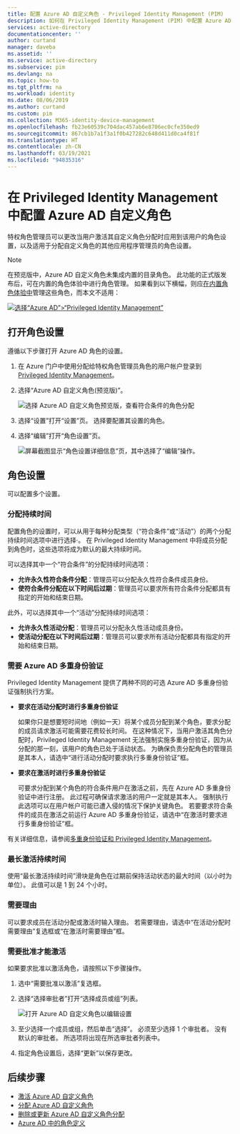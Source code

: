 ```yaml
---
title: 配置 Azure AD 自定义角色 - Privileged Identity Management (PIM)
description: 如何在 Privileged Identity Management (PIM) 中配置 Azure AD 自定义角色
services: active-directory
documentationcenter: ''
author: curtand
manager: daveba
ms.assetid: ''
ms.service: active-directory
ms.subservice: pim
ms.devlang: na
ms.topic: how-to
ms.tgt_pltfrm: na
ms.workload: identity
ms.date: 08/06/2019
ms.author: curtand
ms.custom: pim
ms.collection: M365-identity-device-management
ms.openlocfilehash: fb23e60539c704dac457ab6e8706ec0cfe350ed9
ms.sourcegitcommit: 867cb1b7a1f3a1f0b427282c648d411d0ca4f81f
ms.translationtype: HT
ms.contentlocale: zh-CN
ms.lasthandoff: 03/19/2021
ms.locfileid: "94835316"
---
```

# <a name="configure-azure-ad-custom-roles-in-privileged-identity-management"></a>在 Privileged Identity Management 中配置 Azure AD 自定义角色

特权角色管理员可以更改当用户激活其自定义角色分配时应用到该用户的角色设置，以及适用于分配自定义角色的其他应用程序管理员的角色设置。

> [!NOTE]
> 在预览版中，Azure AD 自定义角色未集成内置的目录角色。 此功能的正式版发布后，可在内置的角色体验中进行角色管理。 如果看到以下横幅，则应[在内置角色体验中](pim-how-to-activate-role.md)管理这些角色，而本文不适用：
>
> [![选择“Azure AD”>“Privileged Identity Management”](media/pim-how-to-add-role-to-user/pim-new-version.png)](media/pim-how-to-add-role-to-user/pim-new-version.png#lightbox)

## <a name="open-role-settings"></a>打开角色设置

遵循以下步骤打开 Azure AD 角色的设置。

1. 在 Azure 门户中使用分配给特权角色管理员角色的用户帐户登录到 [Privileged Identity Management](https://portal.azure.com/?Microsoft_AAD_IAM_enableCustomRoleManagement=true&Microsoft_AAD_IAM_enableCustomRoleAssignment=true&feature.rbacv2roles=true&feature.rbacv2=true&Microsoft_AAD_RegisteredApps=demo#blade/Microsoft_Azure_PIMCommon/CommonMenuBlade/quickStart)。
1. 选择“Azure AD 自定义角色(预览版)”。

    ![选择 Azure AD 自定义角色预览版，查看符合条件的角色分配](./media/azure-ad-custom-roles-configure/settings-list.png)

1. 选择“设置”打开“设置”页。 选择要配置其设置的角色。
1. 选择“编辑”打开“角色设置”页。

    ![屏幕截图显示“角色设置详细信息”页，其中选择了“编辑”操作。](./media/azure-ad-custom-roles-configure/edit-settings.png)

## <a name="role-settings"></a>角色设置

可以配置多个设置。

### <a name="assignment-duration"></a>分配持续时间

配置角色的设置时，可以从用于每种分配类型（“符合条件”或“活动”）的两个分配持续时间选项中进行选择·。 在 Privileged Identity Management 中将成员分配到角色时，这些选项将成为默认的最大持续时间。

可以选择其中一个“符合条件”的分配持续时间选项：

- **允许永久性符合条件分配**：管理员可以分配永久性符合条件成员身份。
- **使符合条件分配在以下时间后过期**：管理员可以要求所有符合条件分配都具有指定的开始和结束日期。

此外，可以选择其中一个“活动”分配持续时间选项：

- **允许永久性活动分配**：管理员可以分配永久性活动成员身份。
- **使活动分配在以下时间后过期**：管理员可以要求所有活动分配都具有指定的开始和结束日期。

### <a name="require-azure-ad-multi-factor-authentication"></a>需要 Azure AD 多重身份验证

Privileged Identity Management 提供了两种不同的可选 Azure AD 多重身份验证强制执行方案。

- **要求在活动分配时进行多重身份验证**

  如果你只是想要短时间地（例如一天）将某个成员分配到某个角色，要求分配的成员请求激活可能需要花费较长时间。 在这种情况下，当用户激活其角色分配时，Privileged Identity Management 无法强制实施多重身份验证，因为从分配的那一刻，该用户的角色已处于活动状态。 为确保负责分配角色的管理员是其本人，请选中“进行活动分配时要求执行多重身份验证”框。

- **要求在激活时进行多重身份验证**

  可要求分配到某个角色的符合条件用户在激活之前，先在 Azure AD 多重身份验证中进行注册。 此过程可确保请求激活的用户一定就是其本人。 强制执行此选项可以在用户帐户可能已遭入侵的情况下保护关键角色。 若要要求符合条件的成员在激活之前运行 Azure AD 多重身份验证，请选中“在激活时要求进行多重身份验证”框。

有关详细信息，请参阅[多重身份验证和 Privileged Identity Management](pim-how-to-require-mfa.md)。

### <a name="activation-maximum-duration"></a>最长激活持续时间

使用“最长激活持续时间”滑块是角色在过期前保持活动状态的最大时间（以小时为单位）。 此值可以是 1 到 24 个小时。

### <a name="require-justification"></a>需要理由

可以要求成员在活动分配或激活时输入理由。 若需要理由，请选中“在活动分配时需要理由”复选框或“在激活时需要理由”框。

### <a name="require-approval-to-activate"></a>需要批准才能激活

如果要求批准以激活角色，请按照以下步骤操作。

1. 选中“需要批准以激活”复选框。
1. 选择“选择审批者”打开“选择成员或组”列表。

    ![打开 Azure AD 自定义角色以编辑设置](./media/azure-ad-custom-roles-configure/select-approvers.png)

1. 至少选择一个成员或组，然后单击“选择”。 必须至少选择 1 个审批者。 没有默认的审批者。 所选项将出现在所选审批者列表中。
1. 指定角色设置后，选择“更新”以保存更改。

## <a name="next-steps"></a>后续步骤

- [激活 Azure AD 自定义角色](azure-ad-custom-roles-activate.md)
- [分配 Azure AD 自定义角色](azure-ad-custom-roles-assign.md)
- [删除或更新 Azure AD 自定义角色分配](azure-ad-custom-roles-update-remove.md)
- [Azure AD 中的角色定义](../roles/permissions-reference.md)
